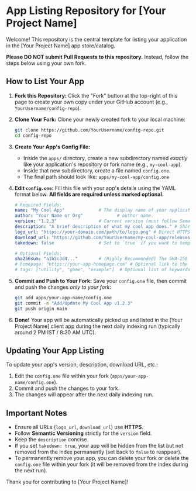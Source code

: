 # App Listing Repository for [Your Project Name]

Welcome! This repository is the central template for listing your application in the [Your Project Name] app store/catalog.

**Please DO NOT submit Pull Requests to this repository.** Instead, follow the steps below using your own fork.

## How to List Your App

1.  **Fork this Repository:** Click the "Fork" button at the top-right of this page to create your own copy under your GitHub account (e.g., `YourUsername/config-repo`).
2.  **Clone Your Fork:** Clone your newly created fork to your local machine:
    ```bash
    git clone https://github.com/YourUsername/config-repo.git
    cd config-repo
    ```
3.  **Create Your App's Config File:**
    * Inside the `apps/` directory, create a new subdirectory named *exactly* like your application's repository or fork name (e.g., `my-cool-app`).
    * Inside that new subdirectory, create a file named `config.one`.
    * The final path should look like: `apps/my-cool-app/config.one`
4.  **Edit `config.one`:** Fill this file with your app's details using the YAML format below. **All fields are required unless marked optional.**

    ```yaml
    # Required Fields:
    name: "My Cool App"             # The display name of your application.
    author: "Your Name or Org"             # author name.
    version: "1.2.3"                # Current version (must follow Semantic Versioning: MAJOR.MINOR.PATCH).
    description: "A brief description of what my cool app does." # Short and informative.
    logo_url: "https://your-domain.com/path/to/logo.png" # Direct HTTPS link to a logo image (e.g., PNG, JPG). Max ~512x512 recommended.
    download_url: "https://github.com/YourUsername/my-cool-app/releases/download/v1.2.3/my-cool-app.zip" # Direct HTTPS link to the downloadable file (e.g., zip, exe, apk).
    takedown: false                 # Set to `true` if you want to temporarily hide this app listing (e.g., outdated, broken). Defaults to shown (`false`).

    # Optional Fields:
    sha256sum: "a1b2c3d4..."        # (Highly Recommended) The SHA-256 hash (64 hex chars) of the file at download_url. Allows users to verify integrity. You can generate this using 'sha256sum <filename>' on Linux/macOS or 'Get-FileHash <filename> -Algorithm SHA256' in PowerShell.
    # homepage: "https://your-app-homepage.com" # Optional link to the app's website.
    # tags: ["utility", "game", "example"]  # Optional list of keywords/tags (client app might use these for filtering).
    ```

5.  **Commit and Push to Your Fork:** Save your `config.one` file, then commit and push the changes *only to your fork*:
    ```bash
    git add apps/your-app-name/config.one
    git commit -m "Add/Update My Cool App v1.2.3"
    git push origin main
    ```
6.  **Done!** Your app will be automatically picked up and listed in the [Your Project Name] client app during the next daily indexing run (typically around 2 PM IST / 8:30 AM UTC).

## Updating Your App Listing

To update your app's version, description, download URL, etc.:

1.  Edit the `config.one` file within your fork (`apps/your-app-name/config.one`).
2.  Commit and push the changes to your fork.
3.  The changes will appear after the next daily indexing run.

## Important Notes

* Ensure all URLs (`logo_url`, `download_url`) use **HTTPS**.
* Follow **Semantic Versioning** strictly for the `version` field.
* Keep the `description` concise.
* If you set `takedown: true`, your app will be hidden from the list but not removed from the index permanently (set back to `false` to reappear).
* To permanently remove your app, you can delete your fork or delete the `config.one` file within your fork (it will be removed from the index during the next run).

Thank you for contributing to [Your Project Name]!